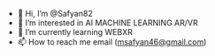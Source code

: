 - 👋 Hi, I’m @Safyan82
- 👀 I’m interested in AI MACHINE LEARNING AR/VR
- 🌱 I’m currently learning WEBXR
- 📫 How to reach me email (msafyan46@gmail.com)

<!---
Safyan82/Safyan82 is a ✨ special ✨ repository because its `README.md` (this file) appears on your GitHub profile.
You can click the Preview link to take a look at your changes.
--->
